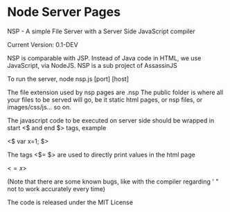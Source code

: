 Node Server Pages
===

NSP - A simple File Server with a Server Side JavaScript compiler

Current Version: 0.1-DEV

NSP is comparable with JSP. Instead of Java code in HTML, we use JavaScript, via NodeJS.
NSP is a sub project of AssassinJS

To run the server, node nsp.js [port] [host]

The file extension used by nsp pages are .nsp
The public folder is where all your files to be served will go, be it static html pages, or nsp files, or images/css/js... so on.

The javascript code to be executed on server side should be wrapped in start <$ and end $> tags, example

<$ var x=1; $>

The tags <$= $> are used to directly print values in the html page

<$=x$>

(Note that there are some known bugs, like with the compiler regarding ' "  not to work accurately every time)

The code is released under the MIT License
